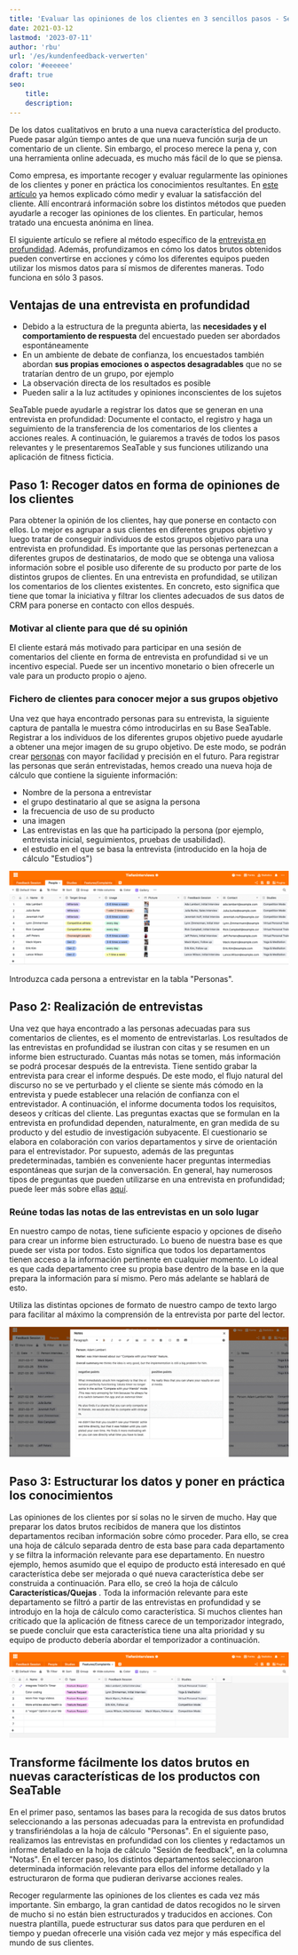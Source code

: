 ```yaml
---
title: 'Evaluar las opiniones de los clientes en 3 sencillos pasos - SeaTable'
date: 2021-03-12
lastmod: '2023-07-11'
author: 'rbu'
url: '/es/kundenfeedback-verwerten'
color: '#eeeeee'
draft: true
seo:
    title:
    description:
---
```


De los datos cualitativos en bruto a una nueva característica del producto. Puede pasar algún tiempo antes de que una nueva función surja de un comentario de un cliente. Sin embargo, el proceso merece la pena y, con una herramienta online adecuada, es mucho más fácil de lo que se piensa.

Como empresa, es importante recoger y evaluar regularmente las opiniones de los clientes y poner en práctica los conocimientos resultantes. En [este artículo](https://seatable.io/es/kundenzufriedenheit-messen-auswerten-und-steigern/) ya hemos explicado cómo medir y evaluar la satisfacción del cliente. Allí encontrará información sobre los distintos métodos que pueden ayudarle a recoger las opiniones de los clientes. En particular, hemos tratado una encuesta anónima en línea.

El siguiente artículo se refiere al método específico de la [entrevista en profundidad](https://de.wikipedia.org/wiki/Tiefeninterview). Además, profundizamos en cómo los datos brutos obtenidos pueden convertirse en acciones y cómo los diferentes equipos pueden utilizar los mismos datos para sí mismos de diferentes maneras. Todo funciona en sólo 3 pasos.

## Ventajas de una entrevista en profundidad

- Debido a la estructura de la pregunta abierta, las **necesidades y el comportamiento de respuesta** del encuestado pueden ser abordados espontáneamente
- En un ambiente de debate de confianza, los encuestados también abordan **sus propias emociones o aspectos desagradables** que no se tratarían dentro de un grupo, por ejemplo
- La observación directa de los resultados es posible
- Pueden salir a la luz actitudes y opiniones inconscientes de los sujetos

SeaTable puede ayudarle a registrar los datos que se generan en una entrevista en profundidad: Documente el contacto, el registro y haga un seguimiento de la transferencia de los comentarios de los clientes a acciones reales. A continuación, le guiaremos a través de todos los pasos relevantes y le presentaremos SeaTable y sus funciones utilizando una aplicación de fitness ficticia.

## Paso 1: Recoger datos en forma de opiniones de los clientes

Para obtener la opinión de los clientes, hay que ponerse en contacto con ellos. Lo mejor es agrupar a sus clientes en diferentes grupos objetivo y luego tratar de conseguir individuos de estos grupos objetivo para una entrevista en profundidad. Es importante que las personas pertenezcan a diferentes grupos de destinatarios, de modo que se obtenga una valiosa información sobre el posible uso diferente de su producto por parte de los distintos grupos de clientes. En una entrevista en profundidad, se utilizan los comentarios de los clientes existentes. En concreto, esto significa que tiene que tomar la iniciativa y filtrar los clientes adecuados de sus datos de CRM para ponerse en contacto con ellos después.

### Motivar al cliente para que dé su opinión

El cliente estará más motivado para participar en una sesión de comentarios del cliente en forma de entrevista en profundidad si ve un incentivo especial. Puede ser un incentivo monetario o bien ofrecerle un vale para un producto propio o ajeno.

### Fichero de clientes para conocer mejor a sus grupos objetivo

Una vez que haya encontrado personas para su entrevista, la siguiente captura de pantalla le muestra cómo introducirlas en su Base SeaTable. Registrar a los individuos de los diferentes grupos objetivo puede ayudarle a obtener una mejor imagen de su grupo objetivo. De este modo, se podrán crear [personas](https://buffer.com/library/marketing-personas-beginners-guide/) con mayor facilidad y precisión en el futuro. Para registrar las personas que serán entrevistadas, hemos creado una nueva hoja de cálculo que contiene la siguiente información:

- Nombre de la persona a entrevistar
- el grupo destinatario al que se asigna la persona
- la frecuencia de uso de su producto
- una imagen
- Las entrevistas en las que ha participado la persona (por ejemplo, entrevista inicial, seguimientos, pruebas de usabilidad).
- el estudio en el que se basa la entrevista (introducido en la hoja de cálculo "Estudios")

![Comentarios de los clientes](images/Bildschirmfoto-2021-03-12-um-13.27.47.png)

Introduzca cada persona a entrevistar en la tabla "Personas".

## Paso 2: Realización de entrevistas

Una vez que haya encontrado a las personas adecuadas para sus comentarios de clientes, es el momento de entrevistarlas. Los resultados de las entrevistas en profundidad se ilustran con citas y se resumen en un informe bien estructurado. Cuantas más notas se tomen, más información se podrá procesar después de la entrevista. Tiene sentido grabar la entrevista para crear el informe después. De este modo, el flujo natural del discurso no se ve perturbado y el cliente se siente más cómodo en la entrevista y puede establecer una relación de confianza con el entrevistador. A continuación, el informe documenta todos los requisitos, deseos y críticas del cliente. Las preguntas exactas que se formulan en la entrevista en profundidad dependen, naturalmente, en gran medida de su producto y del estudio de investigación subyacente. El cuestionario se elabora en colaboración con varios departamentos y sirve de orientación para el entrevistador. Por supuesto, además de las preguntas predeterminadas, también es conveniente hacer preguntas intermedias espontáneas que surjan de la conversación. En general, hay numerosos tipos de preguntas que pueden utilizarse en una entrevista en profundidad; puede leer más sobre ellas [aquí](https://wpgs.de/fachtexte/qualitative-interviews/9-mit-qualitativen-fragen-in-die-tiefe-gehen/).

### Reúne todas las notas de las entrevistas en un solo lugar

En nuestro campo de notas, tiene suficiente espacio y opciones de diseño para crear un informe bien estructurado. Lo bueno de nuestra base es que puede ser vista por todos. Esto significa que todos los departamentos tienen acceso a la información pertinente en cualquier momento. Lo ideal es que cada departamento cree su propia base dentro de la base en la que prepara la información para sí mismo. Pero más adelante se hablará de esto.

Utiliza las distintas opciones de formato de nuestro campo de texto largo para facilitar al máximo la comprensión de la entrevista por parte del lector.

![Comentarios de los clientes](images/Bildschirmfoto-2021-03-12-um-13.53.44.png)

## Paso 3: Estructurar los datos y poner en práctica los conocimientos

Las opiniones de los clientes por sí solas no le sirven de mucho. Hay que preparar los datos brutos recibidos de manera que los distintos departamentos reciban información sobre cómo proceder. Para ello, se crea una hoja de cálculo separada dentro de esta base para cada departamento y se filtra la información relevante para ese departamento. En nuestro ejemplo, hemos asumido que el equipo de producto está interesado en qué característica debe ser mejorada o qué nueva característica debe ser construida a continuación. Para ello, se creó la hoja de cálculo **Características/Quejas** . Toda la información relevante para este departamento se filtró a partir de las entrevistas en profundidad y se introdujo en la hoja de cálculo como característica. Si muchos clientes han criticado que la aplicación de fitness carece de un temporizador integrado, se puede concluir que esta característica tiene una alta prioridad y su equipo de producto debería abordar el temporizador a continuación.

![Comentarios de los clientes](images/Bildschirmfoto-2021-03-12-um-14.10.19.png)

## Transforme fácilmente los datos brutos en nuevas características de los productos con SeaTable

En el primer paso, sentamos las bases para la recogida de sus datos brutos seleccionando a las personas adecuadas para la entrevista en profundidad y transfiriéndolas a la hoja de cálculo "Personas". En el siguiente paso, realizamos las entrevistas en profundidad con los clientes y redactamos un informe detallado en la hoja de cálculo "Sesión de feedback", en la columna "Notas". En el tercer paso, los distintos departamentos seleccionaron determinada información relevante para ellos del informe detallado y la estructuraron de forma que pudieran derivarse acciones reales.

Recoger regularmente las opiniones de los clientes es cada vez más importante. Sin embargo, la gran cantidad de datos recogidos no le sirven de mucho si no están bien estructurados y traducidos en acciones. Con nuestra plantilla, puede estructurar sus datos para que perduren en el tiempo y puedan ofrecerle una visión cada vez mejor y más específica del mundo de sus clientes.
